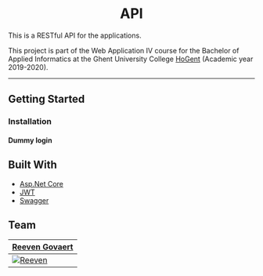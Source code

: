 

<h1 align="center">API</h1>


This is a RESTful API for the applications.

This project is part of the Web Application IV course for the Bachelor of Applied Informatics at the Ghent University College [HoGent](https://www.hogent.be/en/) (Academic year 2019-2020).

---

## Getting Started

### Installation

#### Dummy login

## Built With

- [Asp.Net Core](https://dotnet.microsoft.com/apps/aspnet)
- [JWT](https://jwt.io)
- [Swagger](https://swagger.io/)


## Team
| <a href="https://github.com/reeveng" target="_blank">**Reeven Govaert**</a> | 
| --- | 
| [![Reeven](https://avatars3.githubusercontent.com/u/36441093?s=200)](https://github.com/reeveng)|
